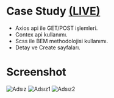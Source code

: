 #  Case Study [(LIVE)](https://case-study-001.netlify.app/)


- Axios api ile GET/POST işlemleri.
- Contex api kullanımı.
- Scss ile BEM methodolojisi kullanımı. 
- Detay ve Create sayfaları.

# Screenshot


![Adsız](https://user-images.githubusercontent.com/104764065/207662240-bc70b258-e542-4a97-afd3-c539ad15891f.png)
![Adsız1](https://user-images.githubusercontent.com/104764065/207662245-02b016e8-b934-4c73-a7a5-4d03af4b685d.png)
![Adsız2](https://user-images.githubusercontent.com/104764065/207662234-55c4759d-19c7-4580-aa80-1a0db9799282.png)


